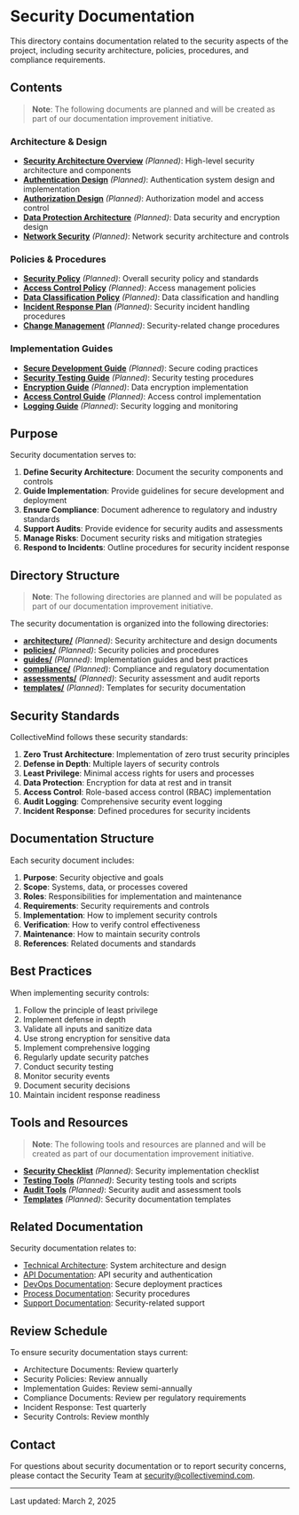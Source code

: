 # Security Documentation

This directory contains documentation related to the security aspects of the project, including security architecture, policies, procedures, and compliance requirements.

## Contents

> **Note**: The following documents are planned and will be created as part of our documentation improvement initiative.

### Architecture & Design

- **[Security Architecture Overview](./architecture/overview.md)** *(Planned)*: High-level security architecture and components
- **[Authentication Design](./architecture/authentication.md)** *(Planned)*: Authentication system design and implementation
- **[Authorization Design](./architecture/authorization.md)** *(Planned)*: Authorization model and access control
- **[Data Protection Architecture](./architecture/data-protection.md)** *(Planned)*: Data security and encryption design
- **[Network Security](./architecture/network.md)** *(Planned)*: Network security architecture and controls

### Policies & Procedures

- **[Security Policy](./policies/security-policy.md)** *(Planned)*: Overall security policy and standards
- **[Access Control Policy](./policies/access-control.md)** *(Planned)*: Access management policies
- **[Data Classification Policy](./policies/data-classification.md)** *(Planned)*: Data classification and handling
- **[Incident Response Plan](./policies/incident-response.md)** *(Planned)*: Security incident handling procedures
- **[Change Management](./policies/change-management.md)** *(Planned)*: Security-related change procedures

### Implementation Guides

- **[Secure Development Guide](./guides/secure-development.md)** *(Planned)*: Secure coding practices
- **[Security Testing Guide](./guides/security-testing.md)** *(Planned)*: Security testing procedures
- **[Encryption Guide](./guides/encryption.md)** *(Planned)*: Data encryption implementation
- **[Access Control Guide](./guides/access-control.md)** *(Planned)*: Access control implementation
- **[Logging Guide](./guides/logging.md)** *(Planned)*: Security logging and monitoring

## Purpose

Security documentation serves to:

1. **Define Security Architecture**: Document the security components and controls
2. **Guide Implementation**: Provide guidelines for secure development and deployment
3. **Ensure Compliance**: Document adherence to regulatory and industry standards
4. **Support Audits**: Provide evidence for security audits and assessments
5. **Manage Risks**: Document security risks and mitigation strategies
6. **Respond to Incidents**: Outline procedures for security incident response

## Directory Structure

> **Note**: The following directories are planned and will be populated as part of our documentation improvement initiative.

The security documentation is organized into the following directories:

- **[architecture/](./architecture/)** *(Planned)*: Security architecture and design documents
- **[policies/](./policies/)** *(Planned)*: Security policies and procedures
- **[guides/](./guides/)** *(Planned)*: Implementation guides and best practices
- **[compliance/](./compliance/)** *(Planned)*: Compliance and regulatory documentation
- **[assessments/](./assessments/)** *(Planned)*: Security assessment and audit reports
- **[templates/](./templates/)** *(Planned)*: Templates for security documentation

## Security Standards

CollectiveMind follows these security standards:

1. **Zero Trust Architecture**: Implementation of zero trust security principles
2. **Defense in Depth**: Multiple layers of security controls
3. **Least Privilege**: Minimal access rights for users and processes
4. **Data Protection**: Encryption for data at rest and in transit
5. **Access Control**: Role-based access control (RBAC) implementation
6. **Audit Logging**: Comprehensive security event logging
7. **Incident Response**: Defined procedures for security incidents

## Documentation Structure

Each security document includes:

1. **Purpose**: Security objective and goals
2. **Scope**: Systems, data, or processes covered
3. **Roles**: Responsibilities for implementation and maintenance
4. **Requirements**: Security requirements and controls
5. **Implementation**: How to implement security controls
6. **Verification**: How to verify control effectiveness
7. **Maintenance**: How to maintain security controls
8. **References**: Related documents and standards

## Best Practices

When implementing security controls:

1. Follow the principle of least privilege
2. Implement defense in depth
3. Validate all inputs and sanitize data
4. Use strong encryption for sensitive data
5. Implement comprehensive logging
6. Regularly update security patches
7. Conduct security testing
8. Monitor security events
9. Document security decisions
10. Maintain incident response readiness

## Tools and Resources

> **Note**: The following tools and resources are planned and will be created as part of our documentation improvement initiative.

- **[Security Checklist](./tools/checklist/)** *(Planned)*: Security implementation checklist
- **[Testing Tools](./tools/testing/)** *(Planned)*: Security testing tools and scripts
- **[Audit Tools](./tools/audit/)** *(Planned)*: Security audit and assessment tools
- **[Templates](./templates/)** *(Planned)*: Security documentation templates

## Related Documentation

Security documentation relates to:
- [Technical Architecture](../architecture/): System architecture and design
- [API Documentation](../apis/): API security and authentication
- [DevOps Documentation](../devops/): Secure deployment practices
- [Process Documentation](../../process/): Security procedures
- [Support Documentation](../../support/): Security-related support

## Review Schedule

To ensure security documentation stays current:

- Architecture Documents: Review quarterly
- Security Policies: Review annually
- Implementation Guides: Review semi-annually
- Compliance Documents: Review per regulatory requirements
- Incident Response: Test quarterly
- Security Controls: Review monthly

## Contact

For questions about security documentation or to report security concerns, please contact the Security Team at [security@collectivemind.com](mailto:security@collectivemind.com).

---

Last updated: March 2, 2025 
